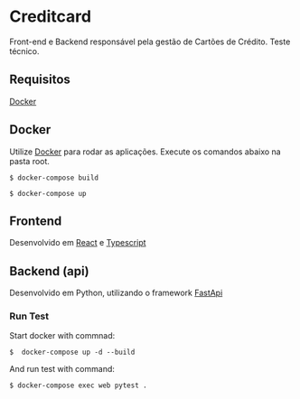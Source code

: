 # Creditcard

Front-end e Backend responsável pela gestão de Cartões de Crédito. Teste técnico.

## Requisitos
[Docker](https://www.docker.com/get-started/)

## Docker

Utilize [Docker](https://www.docker.com/get-started/) para rodar as aplicações. Execute os comandos abaixo na pasta root.

`$ docker-compose build`

`$ docker-compose up`

## Frontend

Desenvolvido em [React](https://www.typescriptlang.org/pt/docs/handbook/react.html) e [Typescript](https://www.typescriptlang.org/)


## Backend (api)

Desenvolvido em Python, utilizando o framework [FastApi](https://fastapi.tiangolo.com/)


### Run Test

Start docker with commnad:

`$  docker-compose up -d --build`

And run test with command:

`$ docker-compose exec web pytest .`
